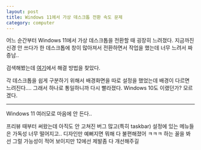 ```yaml
---
layout: post
title: Windows 11에서 가상 데스크톱 전환 속도 문제
category: computer
---
```


어느 순간부터 Windows 11에서 가상 데스크톱을 전환할 때 굉장히 느려졌다. 지금까진 신경 안 쓰다가 한 데스크톱에 창이 많아져서 전환하면서 작업을 했는데 너무 느려서 짜증남..

검색해봤는데 [여기](https://techcommunity.microsoft.com/t5/windows-insider-program/slow-virtual-desktop-switching-on-windows-11/m-p/2711164)에서 해결 방법을 찾았다.

각 데스크톱을 쉽게 구분하기 위해서 배경화면을 따로 설정을 했었는데 배경이 다르면 느려진다....
그래서 하나로 통일하니까 다시 빨라졌다. Windows 10도 이랬던가? 모르겠다.

---

Windows 11 여러모로 마음에 안 든다..

프리뷰 때부터 써왔는데 아직도 안 고쳐진 버그 많고(특히 taskbar) 설정에 있는 메뉴들은 가독성 너무 떨어지고.. 디자인만 예뻐지면 뭐해 다 불편해졌어 ㅋㅋㅋ 하는 꼴을 봐선 그럴 가능성이 적어 보이지만 12에선 제발좀 다 개선해주길